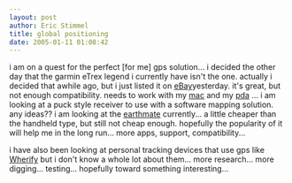 ```yaml
---
layout: post
author: Eric Stimmel
title: global positioning
date: 2005-01-11 01:08:42
--- 
```



i am on a quest for the perfect [for me] gps solution... i decided the other day that the garmin eTrex legend i currently have isn't the one. actually i decided that awhile ago, but i just listed it on [eBay][]yesterday. it's great, but not enough compatibility. needs to work with my [mac][] and my [pda][] ... i am looking at a puck style receiver to use with a software mapping solution. any ideas?? i am looking at the [earthmate][] currently... a little cheaper than the handheld type, but still not cheap enough. hopefully the popularity of it will help me in the long run... more apps, support, compatibility...

i have also been looking at personal tracking devices that use gps like [Wherify][] but i don't know a whole lot about them... more research... more digging... testing... hopefully toward something interesting...

  [eBay]: http://cgi.ebay.com/ws/eBayISAPI.dll?ViewItem&rd=1&item=5743491362&ssPageName=STRK:MESE:IT
  [mac]: http://www.apple.com
  [pda]: http://www.palmone.com/us/products/handhelds/tungsten-t3/
  [earthmate]: http://www.earthmate.com/
  [Wherify]: http://www.wherifywireless.com/corp_home.htm

